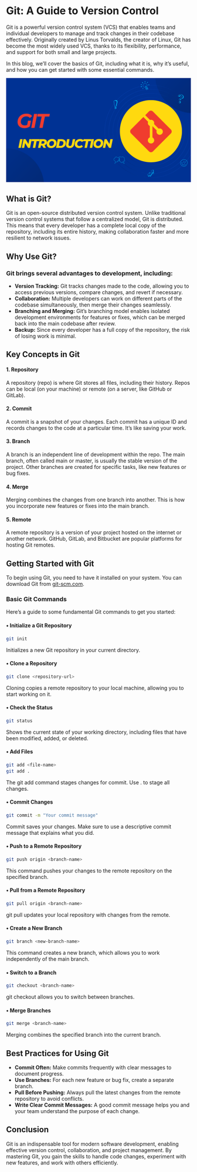 # Git: A Guide to Version Control

Git is a powerful version control system (VCS) that enables teams and individual developers to manage and track changes in their codebase effectively. Originally created by Linus Torvalds, the creator of Linux, Git has become the most widely used VCS, thanks to its flexibility, performance, and support for both small and large projects.

In this blog, we’ll cover the basics of Git, including what it is, why it’s useful, and how you can get started with some essential commands.

![Thumbnail](../Rakibul%20Hasan%20-%20ICDB3_209/img/GIT%20Introduction.png)

## What is Git?

Git is an open-source distributed version control system. Unlike traditional version control systems that follow a centralized model, Git is distributed. This means that every developer has a complete local copy of the repository, including its entire history, making collaboration faster and more resilient to network issues.

## Why Use Git?

### Git brings several advantages to development, including:

- **Version Tracking:** Git tracks changes made to the code, allowing you to access previous versions, compare changes, and revert if necessary.
- **Collaboration:** Multiple developers can work on different parts of the codebase simultaneously, then merge their changes seamlessly.
- **Branching and Merging:** Git’s branching model enables isolated development environments for features or fixes, which can be merged back into the main codebase after review.
- **Backup:** Since every developer has a full copy of the repository, the risk of losing work is minimal.

## Key Concepts in Git

#### 1. Repository

A repository (repo) is where Git stores all files, including their history. Repos can be local (on your machine) or remote (on a server, like GitHub or GitLab).

#### 2. Commit

A commit is a snapshot of your changes. Each commit has a unique ID and records changes to the code at a particular time. It’s like saving your work.

#### 3. Branch

A branch is an independent line of development within the repo. The main branch, often called main or master, is usually the stable version of the project. Other branches are created for specific tasks, like new features or bug fixes.

#### 4. Merge

Merging combines the changes from one branch into another. This is how you incorporate new features or fixes into the main branch.

#### 5. Remote

A remote repository is a version of your project hosted on the internet or another network. GitHub, GitLab, and Bitbucket are popular platforms for hosting Git remotes.

## Getting Started with Git

To begin using Git, you need to have it installed on your system. You can download Git from [git-scm.com](https://git-scm.com).

### Basic Git Commands

Here’s a guide to some fundamental Git commands to get you started:

#### • Initialize a Git Repository

```bash
git init
```

Initializes a new Git repository in your current directory.

#### • Clone a Repository

```bash
git clone <repository-url>
```

Cloning copies a remote repository to your local machine, allowing you to start working on it.

#### • Check the Status

```bash
git status
```

Shows the current state of your working directory, including files that have been modified, added, or deleted.

#### • Add Files

```bash
git add <file-name>
git add .
```

The git add command stages changes for commit. Use . to stage all changes.

#### • Commit Changes

```bash
git commit -m "Your commit message"
```

Commit saves your changes. Make sure to use a descriptive commit message that explains what you did.

#### • Push to a Remote Repository

```bash
git push origin <branch-name>
```

This command pushes your changes to the remote repository on the specified branch.

#### • Pull from a Remote Repository

```bash
git pull origin <branch-name>
```

git pull updates your local repository with changes from the remote.

#### • Create a New Branch

```bash
git branch <new-branch-name>
```

This command creates a new branch, which allows you to work independently of the main branch.

#### • Switch to a Branch

```bash
git checkout <branch-name>
```

git checkout allows you to switch between branches.

#### • Merge Branches

```bash
git merge <branch-name>
```

Merging combines the specified branch into the current branch.

## Best Practices for Using Git

- **Commit Often:** Make commits frequently with clear messages to document progress.
- **Use Branches:** For each new feature or bug fix, create a separate branch.
- **Pull Before Pushing:** Always pull the latest changes from the remote repository to avoid conflicts.
- **Write Clear Commit Messages:** A good commit message helps you and your team understand the purpose of each change.

## Conclusion

Git is an indispensable tool for modern software development, enabling effective version control, collaboration, and project management. By mastering Git, you gain the skills to handle code changes, experiment with new features, and work with others efficiently.
